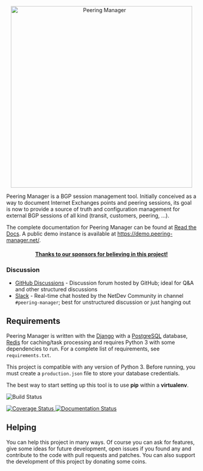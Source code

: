 <p align="center">
  <img src="project-static/img/peering-manager.svg" height="480" alt="Peering Manager"/>
</p>

Peering Manager is a BGP session management tool. Initially conceived as a way
to document Internet Exchanges points and peering sessions, its goal is now to
provide a source of truth and configuration management for external BGP
sessions of all kind (transit, customers, peering, …).

The complete documentation for Peering Manager can be found at
[Read the Docs](https://peering-manager.readthedocs.io/). A public demo
instance is available at https://demo.peering-manager.net/.

<div align="center">
  <h4>
    <a href="https://peering-manager.net/#sponsors" title="Sponsors">
      Thanks to our sponsors for believing in this project!
    </a>
  </h4>
</div>

### Discussion

* [GitHub Discussions](https://github.com/peering-manager/peering-manager/discussions) -
  Discussion forum hosted by GitHub; ideal for Q&A and other structured discussions
* [Slack](https://netdev.chat) - Real-time chat hosted by the NetDev Community
  in channel `#peering-manager`; best for unstructured discussion or
  just hanging out

## Requirements

Peering Manager is written with the [Django](https://www.djangoproject.com/)
with a [PostgreSQL](https://www.postgresql.org) database,
[Redis](https://redis.io/) for caching/task processing and requires Python 3
with some dependencies to run. For a complete list of requirements, see
`requirements.txt`.

This project is compatible with any version of Python 3. Before running, you must create a `production.json` file to store your database credentials.

The best way to start setting up this tool is to use **pip** within a
**virtualenv**.


![Build Status](https://github.com/peering-manager/peering-manager/workflows/CI/badge.svg)

[
![Coverage Status](https://coveralls.io/repos/github/peering-manager/peering-manager/badge.svg?branch=main)
](https://coveralls.io/github/peering-manager/peering-manager?branch=main)
[
![Documentation Status](https://readthedocs.org/projects/peering-manager/badge/?version=stable)
](https://peering-manager.readthedocs.io/en/stable/)

## Helping

You can help this project in many ways. Of course you can ask for features,
give some ideas for future development, open issues if you found any and
contribute to the code with pull requests and patches. You can also support the
development of this project by donating some coins.